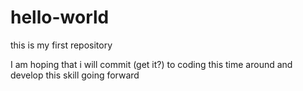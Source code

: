 # hello-world
this is my first repository 

I am hoping that i will commit (get it?) to coding this time around and develop this skill going forward
